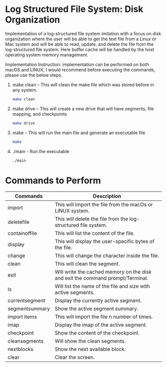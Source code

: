 # Log Structured File System: Disk Organization
Implementation of a log-structured file system imitation with a focus on disk organization where the user will be able to get the text file from a Linux or Mac system and will be able to read, update, and delete the file from the log-structured file system. Here buffer cache will be handled by the host operating system memory management.

Implementation Instruction: 
implementation can be performed on both macOS and LINUX, I would recommend before executing the commands, please use the below steps.

1. make clean – This will clean the make file which was stored before in any system.
   ```bash
   make clean
2. make drive – This will create a new drive that will have segments, file mapping, and checkpoints
   ```bash
   make drive
3. make – This will run the main file and generate an executable file
   ```bash
   make
4. ./main - Run the executable
   ```bash
   ./main

# Commands to Perform
| Commands      | Description      |
|---------------|---------------|
| import | This will Import the file from the macOs or LINUX system.  |
| deletefile  | This will delete the file from the log-structured file system.  |
| containoffile  | This will list the content of the file.  |
| display | This will display the user-specific bytes of the file. |
| change  | This will change the character inside the file.  |
| clean  | This will clean the segment.  |
| exit | Will write the cached memory on the disk and exit the command prompt/Terminal.  |
| ls  | Will list the name of the file and size with active segments.  |
| currentsegment  | Display the currently active segment. |
| segmentsummary | Show the active segment summary.  |
| import items  | This will import the file n number of times.  |
| imap  | Display the imap of the active segment.  |
| checkpoint  | Show the content of the checkpoint.  |
| cleansegments | Will show the clean segments.  |
| nextblocks  | Show the next available block.  |
| clear  | Clear the screen.  |
